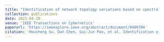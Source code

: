 ```yaml
---
title: "Identification of network topology variations based on spectral entropy"
collection: publications
date: 2021-04-20
venue: 'IEEE Transactions on Cybernetics'
paperurl: 'https://ieeexplore.ieee.org/abstract/document/9409704'
citation: 'Housheng Su, Dan Chen, Gui-Jun Pan, et al. Identification of network topology variations based on spectral entropy. IEEE Transactions on Cybernetics, 2021, 52(10): 10468-10478'
---
```

